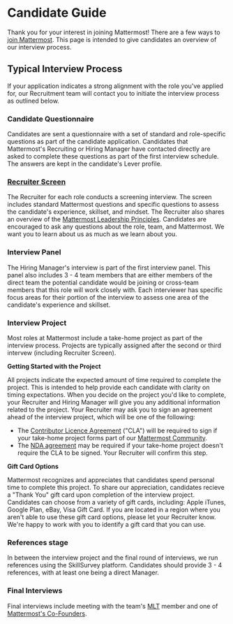 # Candidate Guide

Thank you for your interest in joining Mattermost! There are a few ways to [join Mattermost](https://handbook.mattermost.com/contributors/join-us#join-us). This page is intended to give candidates an overview of our interview process.

## Typical Interview Process

If your application indicates a strong alignment with the role you've applied for, our Recruitment team will contact you to initiate the interview process as outlined below.

### Candidate Questionnaire

Candidates are sent a questionnaire with a set of standard and role-specific questions as part of the candidate application. Candidates that Mattermost's Recruiting or Hiring Manager have contacted directly are asked to complete these questions as part of the first interview schedule. The answers are kept in the candidate's Lever profile.

### [Recruiter Screen](https://handbook.mattermost.com/contributors/join-us/staff-recruiting#recruiter-screen-optional)

The Recruiter for each role conducts a screening interview. The screen includes standard Mattermost questions and specific questions to assess the candidate's experience, skillset, and mindset. The Recruiter also shares an overview of the [Mattermost Leadership Principles](https://handbook.mattermost.com/contributors/onboarding/staff-onboarding-guide#leadership-principles). Candidates are encouraged to ask any questions about the role, team, and Mattermost. We want you to learn about us as much as we learn about you.

### Interview Panel

The Hiring Manager's interview is part of the first interview panel. This panel also includes 3 - 4 team members that are either members of the direct team the potential candidate would be joining or cross-team members that this role will work closely with. Each interviewer has specific focus areas for their portion of the interview to assess one area of the candidate's experience and skillset.

### Interview Project

Most roles at Mattermost include a take-home project as part of the interview process. Projects are typically assigned after the second or third intervew (including Recruiter Screen).

**Getting Started with the Project**

All projects indicate the expected amount of time required to complete the project. This is intended to help provide each candidate with clarity on timing expectations. When you decide on the project you'd like to complete, your Recruiter and Hiring Manager will give you any additional information related to the project. Your Recruiter may ask you to sign an agreement ahead of the interview project, which will be one of the following:

* The [Contributor Licence Agreement](https://mattermost.com/mattermost-contributor-agreement/) ("CLA") will be required to sign if your take-home project forms part of our [Mattermost Community](https://handbook.mattermost.com/contributors/join-us#open-source-contributors).
* The [NDA agreement](https://na3.docusign.net/Member/PowerFormSigning.aspx?PowerFormId=75563bac-a0ac-4aef-a434-06d9c33c1f90&env=na3&acct=e5bb8810-00ab-47c2-af80-9d331c19377f&v=2) may be required if your take-home project doesn't require the CLA to be signed. Your Recruiter will confirm this step.

**Gift Card Options**

Mattermost recognizes and appreciates that candidates spend personal time to complete this project. To share our appreciation, candidates recieve a "Thank You" gift card upon completion of the interview project. Candidates can choose from a variety of gift cards, including: Apple iTunes, Google Plan, eBay, Visa Gift Card. If you are located in a region where you aren't able to use these gift card options, please let your Recruiter know. We're happy to work with you to identify a gift card that you can use.

### References stage

In between the interview project and the final round of interviews, we run references using the SkillSurvey platform. Candidates should provide 3 - 4 references, with at least one being a direct Manager.

### Final Interviews

Final interviews include meeting with the team's [MLT](https://handbook.mattermost.com/operations/operations/mlt-cadence#introduction-to-mlt) member and one of [Mattermost's Co-Founders](https://handbook.mattermost.com/operations/operations/mlt-cadence#introduction-to-mlt).
